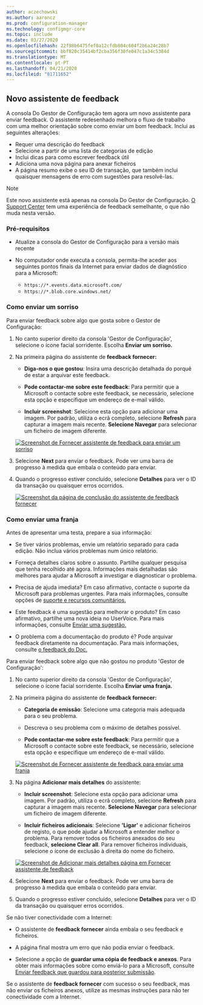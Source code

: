 ```yaml
---
author: aczechowski
ms.author: aaroncz
ms.prod: configuration-manager
ms.technology: configmgr-core
ms.topic: include
ms.date: 03/27/2020
ms.openlocfilehash: 22f98b6475fef0a12cfdb804c604f2b6a24c28b7
ms.sourcegitcommit: bbf820c35414bf2cba356f30fe047c1a34c5384d
ms.translationtype: MT
ms.contentlocale: pt-PT
ms.lasthandoff: 04/21/2020
ms.locfileid: "81711652"
---
```

## <a name="new-feedback-wizard"></a><a name="bkmk_feedback"></a>Novo assistente de feedback

<!--3180826-->

A consola Do Gestor de Configuração tem agora um novo assistente para enviar feedback. O assistente redesenhado melhora o fluxo de trabalho com uma melhor orientação sobre como enviar um bom feedback. Inclui as seguintes alterações:

- Requer uma descrição do feedback
- Selecione a partir de uma lista de categorias de edição
- Inclui dicas para como escrever feedback útil
- Adiciona uma nova página para anexar ficheiros
- A página resumo exibe o seu ID de transação, que também inclui quaisquer mensagens de erro com sugestões para resolvê-las.

> [!NOTE]
> Este novo assistente está apenas na consola Do Gestor de Configuração. [O Support Center](../../../../support/support-center.md) tem uma experiência de feedback semelhante, o que não muda nesta versão.

### <a name="prerequisites"></a>Pré-requisitos

- Atualize a consola do Gestor de Configuração para a versão mais recente

- No computador onde executa a consola, permita-lhe aceder aos seguintes pontos finais da Internet para enviar dados de diagnóstico para a Microsoft:

  - `https://*.events.data.microsoft.com/`
  - `https://*.blob.core.windows.net/`

### <a name="how-to-send-a-smile"></a>Como enviar um sorriso

Para enviar feedback sobre algo que gosta sobre o Gestor de Configuração:

1. No canto superior direito da consola 'Gestor de Configuração', selecione o ícone facial sorridente. Escolha **Enviar um sorriso.**

1. Na primeira página do assistente de **feedback fornecer:**

    - **Diga-nos o que gostou**: Insira uma descrição detalhada do porquê de estar a arquivar este feedback.

    - **Pode contactar-me sobre este feedback**: Para permitir que a Microsoft o contacte sobre este feedback, se necessário, selecione esta opção e especifique um endereço de e-mail válido.

    - **Incluir screenshot**: Selecione esta opção para adicionar uma imagem. Por padrão, utiliza o ecrã completo, selecione **Refresh** para capturar a imagem mais recente. **Selecione Navegar** para selecionar um ficheiro de imagem diferente.

    [![Screenshot de Fornecer assistente de feedback para enviar um sorriso](../../media/3180826-send-a-smile.png)](../../media/3180826-send-a-smile.png#lightbox)

1. Selecione **Next** para enviar o feedback. Pode ver uma barra de progresso à medida que embala o conteúdo para enviar.

1. Quando o progresso estiver concluído, selecione **Detalhes** para ver o ID da transação ou quaisquer erros ocorridos.

    [![Screenshot da página de conclusão do assistente de feedback fornecer](../../media/3180826-provide-feedback-complete.png)](../../media/3180826-provide-feedback-complete.png#lightbox)

### <a name="how-to-send-a-frown"></a>Como enviar uma franja

Antes de apresentar uma testa, prepare a sua informação:

- Se tiver vários problemas, envie um relatório separado para cada edição. Não inclua vários problemas num único relatório.

- Forneça detalhes claros sobre o assunto. Partilhe qualquer pesquisa que tenha recolhido até agora. Informações mais detalhadas são melhores para ajudar a Microsoft a investigar e diagnosticar o problema.

- Precisa de ajuda imediata? Em caso afirmativo, contacte o suporte da Microsoft para problemas urgentes. Para mais informações, consulte opções de [suporte e recursos comunitários.](../../../../understand/find-help.md#BKMK_SupportOptions)

- Este feedback é uma sugestão para melhorar o produto? Em caso afirmativo, partilhe uma nova ideia no UserVoice. Para mais informações, consulte [Enviar uma sugestão.](../../../../understand/find-help.md#send-a-suggestion)

- O problema com a documentação do produto é? Pode arquivar feedback diretamente na documentação. Para mais informações, consulte [o feedback do Doc.](../../../../understand/use-docs.md#bkmk_docfeedback)

Para enviar feedback sobre algo que não gostou no produto 'Gestor de Configuração':

1. No canto superior direito da consola 'Gestor de Configuração', selecione o ícone facial sorridente. Escolha **Enviar uma franja.**

1. Na primeira página do assistente de **feedback fornecer:**

    - **Categoria de emissão**: Selecione uma categoria mais adequada para o seu problema.

    - Descreva o seu problema com o máximo de detalhes possível.

    - **Pode contactar-me sobre este feedback**: Para permitir que a Microsoft o contacte sobre este feedback, se necessário, selecione esta opção e especifique um endereço de e-mail válido.

    [![Screenshot de Fornecer assistente de feedback para enviar uma franja](../../media/3180826-describe-issue.png)](../../media/3180826-describe-issue.png#lightbox)

1. Na página **Adicionar mais detalhes** do assistente:

    - **Incluir screenshot**: Selecione esta opção para adicionar uma imagem. Por padrão, utiliza o ecrã completo, selecione **Refresh** para capturar a imagem mais recente. **Selecione Navegar** para selecionar um ficheiro de imagem diferente.

    - **Incluir ficheiros adicionais**: Selecione **'Ligar'** e adicionar ficheiros de registo, o que pode ajudar a Microsoft a entender melhor o problema. Para remover todos os ficheiros anexados do seu feedback, **selecione Clear all**. Para remover ficheiros individuais, selecione o ícone de exclusão à direita do nome do ficheiro.

    [![Screenshot de Adicionar mais detalhes página em Fornecer assistente de feedback](../../media/3180826-add-more-details.png)](../../media/3180826-add-more-details.png#lightbox)

1. Selecione **Next** para enviar o feedback. Pode ver uma barra de progresso à medida que embala o conteúdo para enviar.

1. Quando o progresso estiver concluído, selecione **Detalhes** para ver o ID da transação ou quaisquer erros ocorridos.

Se não tiver conectividade com a Internet:

- O assistente de **feedback fornecer** ainda embala o seu feedback e ficheiros.

- A página final mostra um erro que não podia enviar o feedback.

- Selecione a opção de **guardar uma cópia de feedback e anexos**. Para obter mais informações sobre como enviá-lo para a Microsoft, consulte [Enviar feedback que guardou para posterior submissão](../../../../understand/find-help.md#BKMK_NoInternet).

Se o assistente de **feedback fornecer** com sucesso o seu feedback, mas não enviar os ficheiros anexos, utilize as mesmas instruções para não ter conectividade com a Internet.
